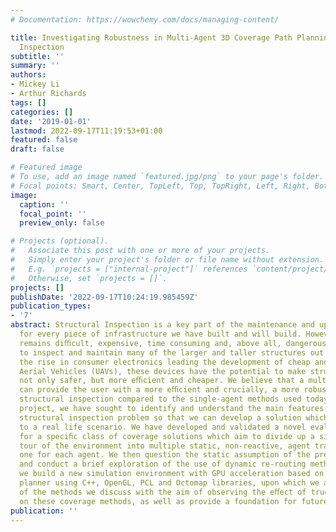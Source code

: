 ```yaml
---
# Documentation: https://wowchemy.com/docs/managing-content/

title: Investigating Robustness in Multi-Agent 3D Coverage Path Planning for Structural
  Inspection
subtitle: ''
summary: ''
authors:
- Mickey Li
- Arthur Richards
tags: []
categories: []
date: '2019-01-01'
lastmod: 2022-09-17T11:19:53+01:00
featured: false
draft: false

# Featured image
# To use, add an image named `featured.jpg/png` to your page's folder.
# Focal points: Smart, Center, TopLeft, Top, TopRight, Left, Right, BottomLeft, Bottom, BottomRight.
image:
  caption: ''
  focal_point: ''
  preview_only: false

# Projects (optional).
#   Associate this post with one or more of your projects.
#   Simply enter your project's folder or file name without extension.
#   E.g. `projects = ["internal-project"]` references `content/project/deep-learning/index.md`.
#   Otherwise, set `projects = []`.
projects: []
publishDate: '2022-09-17T10:24:19.985459Z'
publication_types:
- '7'
abstract: Structural Inspection is a key part of the maintenance and upkeep life-cycle
  for every piece of infrastructure we have built and will build. However it still
  remains diﬃcult, expensive, time consuming and, above all, dangerous for engineers
  to inspect and maintain many of the larger and taller structures out there. With
  the rise in consumer electronics leading the development of cheap and low cost Unmanned
  Aerial Vehicles (UAVs), these devices have the potential to make structural inspection
  not only safer, but more eﬃcient and cheaper. We believe that a multi-agent solution
  can provide the user with a more eﬃcient and crucially, a more robust method for
  structural inspection compared to the single-agent methods used today. With this
  project, we have sought to identify and understand the main features of the robust
  structural inspection problem so that we can develop a solution which can be applied
  to a real life scenario. We have developed and validated a novel evaluation metric
  for a speciﬁc class of coverage solutions which aim to divide up a single cyclical
  tour of the environment into multiple static, non-reactive, agent trajectories,
  one for each agent. We then question the static assumption of the previous method
  and conduct a brief exploration of the use of dynamic re-routing methods. Finally,
  we build a new simulation environment with GPU acceleration based on the AVSCPP
  planner using C++, OpenGL, PCL and Octomap libraries, upon which we applied some
  of the methods we discuss with the aim of observing the eﬀect of true spatial location
  on these coverage methods, as well as provide a foundation for future implementations.
publication: ''
---
```


